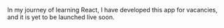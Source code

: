 In my journey of learning React, I have developed this app for vacancies, and it is yet to be launched live soon.
